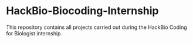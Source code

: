# HackBio-Biocoding-Internship
This repository contains all projects carried out during the HackBio Coding for Biologist internship.
